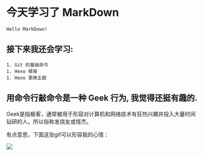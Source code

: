 # 今天学习了 MarkDown

```Hello MarkDown!```

## 接下来我还会学习:

  ```
  1. Git 的基础命令
  1. Hexo 框架
  1. Hexo 更换主题
  ```

## 用命令行敲命令是一种 **Geek** 行为, 我觉得还挺有趣的.

  Geek是指极客，通常被用于形容对计算机和网络技术有狂热兴趣并投入大量时间钻研的人。所以俗称发烧友或怪杰。

 有点意思，下面这张gif可以形容我的心情：


![](https://qgt-style.oss-cn-hangzhou.aliyuncs.com/newcoursep4/g1/g1-2-2/tenor.gif)
